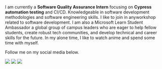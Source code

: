 I am currently a **Software Quality Assurance Intern** focusing on **Cypress automation testing** and CI/CD. Knowledgeable in software development methodologies and software engineering skills. I like to join in anyworkshop related to software development. I am also a Microsoft Learn Student Ambassador a global group of campus leaders who are eager to help fellow students, create robust tech communities, and develop technical and career skills for the future. In my alone time, I like to watch anime and spend some time with myself.

Follow me on my social media below.

[<img src="https://img.shields.io/badge/Facebook-1877F2?style=for-the-badge&logo=facebook&logoColor=white" />](https://www.facebook.com/jcavenue30)
[<img src="https://img.shields.io/badge/LinkedIn-0077B5?style=for-the-badge&logo=linkedin&logoColor=white" />](https://www.linkedin.com/in/jcfababeir)
[<img src="https://img.shields.io/badge/Twitter-1DA1F2?style=for-the-badge&logo=twitter&logoColor=white" />](https://twitter.com/jcfababeir)

